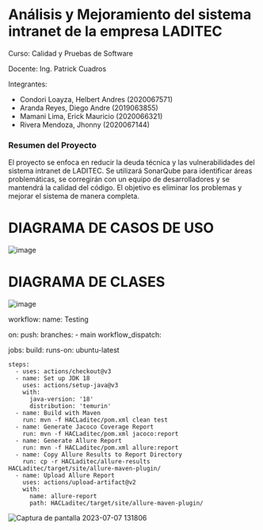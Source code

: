 # Análisis y Mejoramiento del sistema intranet de la empresa LADITEC

Curso: Calidad y Pruebas de Software

Docente: Ing. Patrick Cuadros

Integrantes:

- Condori Loayza, Helbert Andres (2020067571)
- Aranda Reyes, Diego Andre (2019063855)
- Mamani Lima, Erick Mauricio (2020066321)
- Rivera Mendoza, Jhonny (2020067144)
### Resumen del Proyecto

El proyecto se enfoca en reducir la deuda técnica y las vulnerabilidades del sistema intranet de LADITEC. Se utilizará SonarQube para identificar áreas problemáticas, se corregirán con un equipo de desarrolladores y se mantendrá la calidad del código. El objetivo es eliminar los problemas y mejorar el sistema de manera completa.
# DIAGRAMA DE CASOS DE USO
![image](https://github.com/UPT-FAING-EPIS/proyecto_curso-laboratorio-automotriz-laditec/assets/102829461/987adf2a-e21c-4567-b76e-700a4638917e)
# DIAGRAMA DE CLASES
![image](https://github.com/UPT-FAING-EPIS/proyecto_curso-laboratorio-automotriz-laditec/assets/102829461/3a46d862-e882-4c9b-a7ed-e52656804843)

workflow:
name: Testing

on:
  push:
    branches:
      - main
  workflow_dispatch:

jobs:
  build:
    runs-on: ubuntu-latest

    steps:
      - uses: actions/checkout@v3
      - name: Set up JDK 18
        uses: actions/setup-java@v3
        with:
          java-version: '18'
          distribution: 'temurin'
      - name: Build with Maven
        run: mvn -f HACLaditec/pom.xml clean test
      - name: Generate Jacoco Coverage Report
        run: mvn -f HACLaditec/pom.xml jacoco:report
      - name: Generate Allure Report
        run: mvn -f HACLaditec/pom.xml allure:report
      - name: Copy Allure Results to Report Directory
        run: cp -r HACLaditec/allure-results HACLaditec/target/site/allure-maven-plugin/
      - name: Upload Allure Report
        uses: actions/upload-artifact@v2
        with:
          name: allure-report
          path: HACLaditec/target/site/allure-maven-plugin/

![Captura de pantalla 2023-07-07 131806](https://github.com/UPT-FAING-EPIS/proyecto_curso-laboratorio-automotriz-laditec/assets/102819429/53dd5d02-fd76-46d3-89fa-2a8cc6c1092d)

